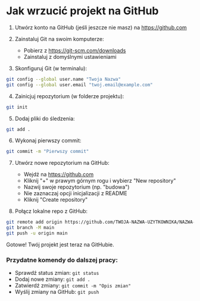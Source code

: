 # Jak wrzucić projekt na GitHub

1. Utwórz konto na GitHub (jeśli jeszcze nie masz) na https://github.com

2. Zainstaluj Git na swoim komputerze:
   - Pobierz z https://git-scm.com/downloads
   - Zainstaluj z domyślnymi ustawieniami

3. Skonfiguruj Git (w terminalu):
```bash
git config --global user.name "Twoja Nazwa"
git config --global user.email "twoj.email@example.com"
```

4. Zainicjuj repozytorium (w folderze projektu):
```bash
git init
```

5. Dodaj pliki do śledzenia:
```bash
git add .
```

6. Wykonaj pierwszy commit:
```bash
git commit -m "Pierwszy commit"
```

7. Utwórz nowe repozytorium na GitHub:
   - Wejdź na https://github.com
   - Kliknij "+" w prawym górnym rogu i wybierz "New repository"
   - Nazwij swoje repozytorium (np. "budowa")
   - Nie zaznaczaj opcji inicjalizacji z README
   - Kliknij "Create repository"

8. Połącz lokalne repo z GitHub:
```bash
git remote add origin https://github.com/TWOJA-NAZWA-UZYTKOWNIKA/NAZWA-REPO.git
git branch -M main
git push -u origin main
```

Gotowe! Twój projekt jest teraz na GitHubie.

### Przydatne komendy do dalszej pracy:

- Sprawdź status zmian: `git status`
- Dodaj nowe zmiany: `git add .`
- Zatwierdź zmiany: `git commit -m "Opis zmian"`
- Wyślij zmiany na GitHub: `git push`